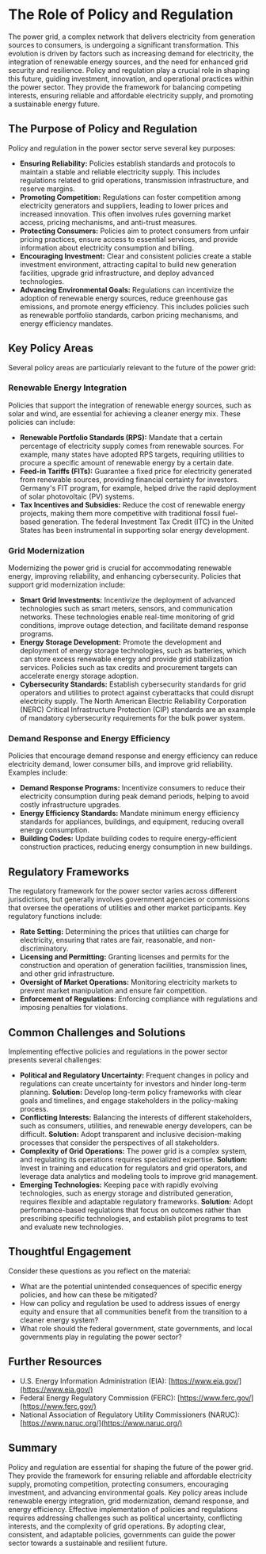 # The Role of Policy and Regulation

The power grid, a complex network that delivers electricity from generation sources to consumers, is undergoing a significant transformation. This evolution is driven by factors such as increasing demand for electricity, the integration of renewable energy sources, and the need for enhanced grid security and resilience. Policy and regulation play a crucial role in shaping this future, guiding investment, innovation, and operational practices within the power sector. They provide the framework for balancing competing interests, ensuring reliable and affordable electricity supply, and promoting a sustainable energy future.

## The Purpose of Policy and Regulation

Policy and regulation in the power sector serve several key purposes:

*   **Ensuring Reliability:** Policies establish standards and protocols to maintain a stable and reliable electricity supply. This includes regulations related to grid operations, transmission infrastructure, and reserve margins.
*   **Promoting Competition:** Regulations can foster competition among electricity generators and suppliers, leading to lower prices and increased innovation. This often involves rules governing market access, pricing mechanisms, and anti-trust measures.
*   **Protecting Consumers:** Policies aim to protect consumers from unfair pricing practices, ensure access to essential services, and provide information about electricity consumption and billing.
*   **Encouraging Investment:** Clear and consistent policies create a stable investment environment, attracting capital to build new generation facilities, upgrade grid infrastructure, and deploy advanced technologies.
*   **Advancing Environmental Goals:** Regulations can incentivize the adoption of renewable energy sources, reduce greenhouse gas emissions, and promote energy efficiency. This includes policies such as renewable portfolio standards, carbon pricing mechanisms, and energy efficiency mandates.

## Key Policy Areas

Several policy areas are particularly relevant to the future of the power grid:

### Renewable Energy Integration

Policies that support the integration of renewable energy sources, such as solar and wind, are essential for achieving a cleaner energy mix. These policies can include:

*   **Renewable Portfolio Standards (RPS):** Mandate that a certain percentage of electricity supply comes from renewable sources. For example, many states have adopted RPS targets, requiring utilities to procure a specific amount of renewable energy by a certain date.
*   **Feed-in Tariffs (FITs):** Guarantee a fixed price for electricity generated from renewable sources, providing financial certainty for investors. Germany's FIT program, for example, helped drive the rapid deployment of solar photovoltaic (PV) systems.
*   **Tax Incentives and Subsidies:** Reduce the cost of renewable energy projects, making them more competitive with traditional fossil fuel-based generation. The federal Investment Tax Credit (ITC) in the United States has been instrumental in supporting solar energy development.

### Grid Modernization

Modernizing the power grid is crucial for accommodating renewable energy, improving reliability, and enhancing cybersecurity. Policies that support grid modernization include:

*   **Smart Grid Investments:** Incentivize the deployment of advanced technologies such as smart meters, sensors, and communication networks. These technologies enable real-time monitoring of grid conditions, improve outage detection, and facilitate demand response programs.
*   **Energy Storage Development:** Promote the development and deployment of energy storage technologies, such as batteries, which can store excess renewable energy and provide grid stabilization services. Policies such as tax credits and procurement targets can accelerate energy storage adoption.
*   **Cybersecurity Standards:** Establish cybersecurity standards for grid operators and utilities to protect against cyberattacks that could disrupt electricity supply. The North American Electric Reliability Corporation (NERC) Critical Infrastructure Protection (CIP) standards are an example of mandatory cybersecurity requirements for the bulk power system.

### Demand Response and Energy Efficiency

Policies that encourage demand response and energy efficiency can reduce electricity demand, lower consumer bills, and improve grid reliability. Examples include:

*   **Demand Response Programs:** Incentivize consumers to reduce their electricity consumption during peak demand periods, helping to avoid costly infrastructure upgrades.
*   **Energy Efficiency Standards:** Mandate minimum energy efficiency standards for appliances, buildings, and equipment, reducing overall energy consumption.
*   **Building Codes:** Update building codes to require energy-efficient construction practices, reducing energy consumption in new buildings.

## Regulatory Frameworks

The regulatory framework for the power sector varies across different jurisdictions, but generally involves government agencies or commissions that oversee the operations of utilities and other market participants. Key regulatory functions include:

*   **Rate Setting:** Determining the prices that utilities can charge for electricity, ensuring that rates are fair, reasonable, and non-discriminatory.
*   **Licensing and Permitting:** Granting licenses and permits for the construction and operation of generation facilities, transmission lines, and other grid infrastructure.
*   **Oversight of Market Operations:** Monitoring electricity markets to prevent market manipulation and ensure fair competition.
*   **Enforcement of Regulations:** Enforcing compliance with regulations and imposing penalties for violations.

## Common Challenges and Solutions

Implementing effective policies and regulations in the power sector presents several challenges:

*   **Political and Regulatory Uncertainty:** Frequent changes in policy and regulations can create uncertainty for investors and hinder long-term planning. **Solution:** Develop long-term policy frameworks with clear goals and timelines, and engage stakeholders in the policy-making process.
*   **Conflicting Interests:** Balancing the interests of different stakeholders, such as consumers, utilities, and renewable energy developers, can be difficult. **Solution:** Adopt transparent and inclusive decision-making processes that consider the perspectives of all stakeholders.
*   **Complexity of Grid Operations:** The power grid is a complex system, and regulating its operations requires specialized expertise. **Solution:** Invest in training and education for regulators and grid operators, and leverage data analytics and modeling tools to improve grid management.
*   **Emerging Technologies:** Keeping pace with rapidly evolving technologies, such as energy storage and distributed generation, requires flexible and adaptable regulatory frameworks. **Solution:** Adopt performance-based regulations that focus on outcomes rather than prescribing specific technologies, and establish pilot programs to test and evaluate new technologies.

## Thoughtful Engagement

Consider these questions as you reflect on the material:

*   What are the potential unintended consequences of specific energy policies, and how can these be mitigated?
*   How can policy and regulation be used to address issues of energy equity and ensure that all communities benefit from the transition to a cleaner energy system?
*   What role should the federal government, state governments, and local governments play in regulating the power sector?

## Further Resources

*   U.S. Energy Information Administration (EIA): [https://www.eia.gov/](https://www.eia.gov/)
*   Federal Energy Regulatory Commission (FERC): [https://www.ferc.gov/](https://www.ferc.gov/)
*   National Association of Regulatory Utility Commissioners (NARUC): [https://www.naruc.org/](https://www.naruc.org/)

## Summary

Policy and regulation are essential for shaping the future of the power grid. They provide the framework for ensuring reliable and affordable electricity supply, promoting competition, protecting consumers, encouraging investment, and advancing environmental goals. Key policy areas include renewable energy integration, grid modernization, demand response, and energy efficiency. Effective implementation of policies and regulations requires addressing challenges such as political uncertainty, conflicting interests, and the complexity of grid operations. By adopting clear, consistent, and adaptable policies, governments can guide the power sector towards a sustainable and resilient future.